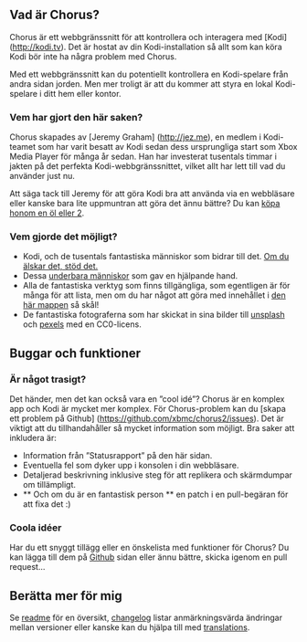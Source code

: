 ## Vad är Chorus?

Chorus är ett webbgränssnitt för att kontrollera och interagera med [Kodi] (http://kodi.tv). Det är hostat av din
Kodi-installation så allt som kan köra Kodi bör inte ha några problem med Chorus.

Med ett webbgränssnitt kan du potentiellt kontrollera en Kodi-spelare från andra sidan jorden.
Men mer troligt är att du kommer att styra en lokal Kodi-spelare i ditt hem eller kontor.

### Vem har gjort den här saken?

Chorus skapades av [Jeremy Graham] (http://jez.me), en medlem i Kodi-teamet som har varit besatt av
Kodi sedan dess ursprungliga start som Xbox Media Player för många år sedan. Han har investerat tusentals timmar i
jakten på det perfekta Kodi-webbgränssnittet, vilket allt har lett till vad du använder just nu.

Att säga tack till Jeremy för att göra Kodi bra att använda via en webbläsare eller kanske bara lite uppmuntran att göra det
ännu bättre? Du kan [köpa honom en öl eller 2](https://www.paypal.com/cgi-bin/webscr?cmd=_donations&business=ZCGV976794JHE&lc=AU&item_name=Chorus%20Beer%20Fund&currency_code=AUD&bn=PP%2dDonationsBF%3abtn_donate_SM%2egif%3aNonHosted).

### Vem gjorde det möjligt?

* Kodi, och de tusentals fantastiska människor som bidrar till det. [Om du älskar det, stöd det.](http://kodi.tv/get-involved/)
* Dessa [underbara människor](https://github.com/xbmc/chorus2/graphs/contributors) som gav en hjälpande hand.
* Alla de fantastiska verktyg som finns tillgängliga, som egentligen är för många för att lista, men om du har något att göra med
  innehållet i [den här mappen](https://github.com/xbmc/chorus2/tree/master/src/lib) så skål!
* De fantastiska fotograferna som har skickat in sina bilder till [unsplash](https://unsplash.com) och
  [pexels](https://www.pexels.com) med en CC0-licens.

## Buggar och funktioner

### Är något trasigt?

Det händer, men det kan också vara en ”cool idé”? Chorus är en komplex app och Kodi är mycket mer komplex. För Chorus-problem
kan du [skapa ett problem på Github] (https://github.com/xbmc/chorus2/issues).  Det är viktigt att du tillhandahåller
så mycket information som möjligt. Bra saker att inkludera är:

* Information från ”Statusrapport” på den här sidan.
* Eventuella fel som dyker upp i konsolen i din webbläsare.
* Detaljerad beskrivning inklusive steg för att replikera och skärmdumpar om tillämpligt.
* ** Och om du är en fantastisk person ** en patch i en pull-begäran för att fixa det :)

### Coola idéer

Har du ett snyggt tillägg eller en önskelista med funktioner för Chorus? Du kan lägga till dem på [Github](https://github.com/xbmc/chorus2/issues)
sidan eller ännu bättre, skicka igenom en pull request...

## Berätta mer för mig

Se [readme](#help/app-readme) för en översikt, [changelog](#help/app-changelog)
listar anmärkningsvärda ändringar mellan versioner eller kanske kan du hjälpa till med [translations](#help/app-changelog).